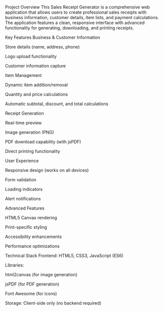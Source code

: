 Project Overview
This Sales Receipt Generator is a comprehensive web application that allows users to create professional sales receipts with business information, customer details, item lists, and payment calculations. The application features a clean, responsive interface with advanced functionality for generating, downloading, and printing receipts.

Key Features
Business & Customer Information

Store details (name, address, phone)

Logo upload functionality

Customer information capture

Item Management

Dynamic item addition/removal

Quantity and price calculations

Automatic subtotal, discount, and total calculations

Receipt Generation

Real-time preview

Image generation (PNG)

PDF download capability (with jsPDF)

Direct printing functionality

User Experience

Responsive design (works on all devices)

Form validation

Loading indicators

Alert notifications

Advanced Features

HTML5 Canvas rendering

Print-specific styling

Accessibility enhancements

Performance optimizations

Technical Stack
Frontend: HTML5, CSS3, JavaScript (ES6)

Libraries:

html2canvas (for image generation)

jsPDF (for PDF generation)

Font Awesome (for icons)

Storage: Client-side only (no backend required)
